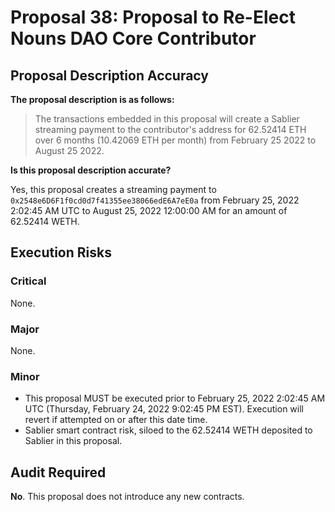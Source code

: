 # Proposal 38: Proposal to Re-Elect Nouns DAO Core Contributor

## Proposal Description Accuracy

**The proposal description is as follows:**

> The transactions embedded in this proposal will create a Sablier streaming payment to the contributor's address for 62.52414 ETH over 6 months (10.42069 ETH per month) from February 25 2022 to August 25 2022.

**Is this proposal description accurate?**

Yes, this proposal creates a streaming payment to `0x2548e6D6F1f0cd0d7f41355ee38066edE6A7eE0a` from February 25, 2022 2:02:45 AM UTC to August 25, 2022 12:00:00 AM for an amount of 62.52414 WETH.

## Execution Risks

### Critical

None.

### Major

None.

### Minor

- This proposal MUST be executed prior to February 25, 2022 2:02:45 AM UTC (Thursday, February 24, 2022 9:02:45 PM EST). Execution will revert if attempted on or after this date time.
- Sablier smart contract risk, siloed to the 62.52414 WETH deposited to Sablier in this proposal.

## Audit Required

**No**. This proposal does not introduce any new contracts.
